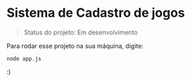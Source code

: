 # Sistema de Cadastro de jogos

> Status do projeto: Em desenvolvimento 

Para rodar esse projeto na sua máquina, digite:

```
node app.js
```

:)